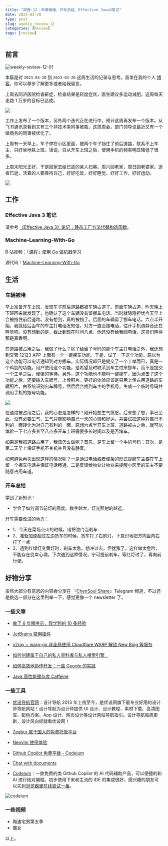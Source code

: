 ```yaml
---
title: "周报-12｜车辆被堵、开车总结、Effective Java3笔记"
date: 2023-03-28
type: post
slug: weekly_review_12
categories: [Review]
tags: [review]
---
```


## 前言

![weekly-review-12-01](../../../static/images/weekly-review-12-01.webp)

本篇是对 `2023-03-20` 到 `2023-03-26` 这周生活的记录与思考。首发在我的个人 [博客](https://blog.chensoul.cc/)，你可以移步了解更多或者给我留言。

上周去同济医院检查鼾症，检查结果是轻度症状，医生建议多运动减肥。这周每天走路 1 万步的目标已达成。

![](../../../static/images/weekly-review-12-02.webp)

工作上发布了一个版本，另外两个迭代正在进行中，预计这周再发布一个版本。从飞书通讯录看到又有三个非技术类同事被裁，这周周会，部门领导说最近又有一个做商务的同事被优化了。

上周有一天早上，车子停在小区里面，被两个车子挡住了前后道路，联系不上车主，只好坐地铁上班。话说，自从开车上班之后，使用手机的频率明显降低了很多。

上周末阳光正好，于是回家去给已故的亲人扫墓。周六回老家，周日回老婆家。逝者已逝，活着的人要善待自己，好好吃饭，好好睡觉，好好工作，好好运动。

![](../../../static/images/weekly-review-12-03.webp)

## 工作

### Effective Java 3 笔记

请参考 [《Effective Java 3》笔记：静态工厂方法代替构造函数](/posts/2023/04/03/static-factory-methods-instead-of-constructors/)。

### Machine-Learning-With-Go

B 站视频：[「课程」使用 Go 做机器学习](https://www.bilibili.com/video/BV1iW411w7ev)

源代码：[Machine-Learning-With-Go](https://github.com/PacktPublishing/Machine-Learning-With-Go)

## 生活

### 车辆被堵

早上准备开车上班，发现车子前后道路都被车辆占道了。前面车辆占道，昨天晚上下班回来就发现了，也确认了这个车辆没有留挪车电话。当时就隐隐担忧今天早上会被挡住前后道路。没有想到，真的被挡了。后面的车辆留了挪车电话。六点半开始，我就给后面车的车主打电话发短信，对方一直没接电话，估计手机调静音还在睡觉吧。没有想到的是，截止到现在时间八点，他还没有给我回电话，这哥们睡得那是真香啊。

在道路被占用之后，我做了什么？除了给留了号码的那个车主打电话之外，我还想到交管 12123 APP 上面有一个一键挪车功能。于是，试了一下这个功能。原以为这个功能可以电话通知到对方挪车。实际情况却只是提交了一个工单而已，真是一个鸡肋的功能。用户使用这个功能，是希望及时联系到车主过来挪车，而不是提交一个工单之后，傻傻的等待。另外，这个功能也不能叫一键挪车，因为点击了这个功能之后，还要输入车牌号、上传照片。更好的体验应该是只用上传占用道路的车辆照片，由系统识别出车牌号，然后后台找到车主的手机号，生成一个临时号码并调用手机的拨号功能。

![](../../../static/images/weekly-review-12-04.webp)

在道路被占用之后，我的心态是怎样的？刚开始想生气愤怒，后来想了想，事已至此，没有必要生气，生气只能影响自己一天的心情和好运。并尝试把这种对自己不利的一面转化为对自己有利的一面。原想六点半开车上班，道路被占之后，就可以体验一下七点多甚至八点多开车上班需要多长时间以及是否堵车。

如果是我把道路占用了，我该怎么做呢？首先，是车上留一个手机号码；其次，是第二天早上保证手机不关机并且没有静音。

如何避免再次出现这样的情况呢？一是通过电话或者便条的形式提醒车主要在车上留一个挪车电话并保证电话畅通，二是反馈给物业让物业来提醒小区里的车主不要随意占用车道。

### 开车总结

学到了新知识：

- 学会了如何调节前灯的高度。数字越大，灯光照射的越近。

开车需要改进的地方：

- 1、今天在菜场点火的时候，错把油门当刹车
- 2、准备加速超过左边货车的时候，货车打了右前灯，下意识地把方向盘向右打了一点
- 3、遇到红绿灯变黄灯时，刹车太急。想冲过去，但犹豫了。这样做太危险，不能存在侥幸心理。下次遇到这种情况，宁可提前刹车，等红灯过了，再向前行驶。

## 好物分享

虽然大部分有意思的内容会分享在 『[ChenSoul Share](https://t.me/chensouls)』Telegram 频道，不过还是挑选一部分在这里列举一下，感觉更像一个 newsletter 了。

### 一些文章

- [做了 6 年程序员，我学到的 10 条经验](https://lutaonan.com/blog/things-i-learnt-after-6-years-as-software-engineer/)

- [JetBrains 常用插件](https://mritd.com/2021/06/06/jetbrains-plugins/)
- [v2ray + warp-go 非全局使用 Cloudflare WARP 解锁 New Bing 等服务](https://blog.skyju.cc/post/v2ray-warp-go-unlock-new-bing/)
- [如何创建属于自己的私人资料库与私人搜索引擎 \_](https://blog.17lai.site/posts/8f152670/)
- [如何高效地协作开发：一些 Google 的实践](https://1byte.io/google-large-scale-dev/)
- [Java 高性能缓存库 Caffeine](https://jasonkayzk.github.io/2023/03/28/Java%E9%AB%98%E6%80%A7%E8%83%BD%E7%BC%93%E5%AD%98%E5%BA%93Caffeine/)

### 一些工具

- [优设导航官网](https://hao.uisdc.com/)：设计导航 2013 年上线至今，是优设网旗下最专业好用的设计师导航网站！设计导航为设计师提供 UI 设计、设计教程、素材下载、高清图库、配色方案、App 设计、网页设计等设计网站导航指引。设计导航每周更新，设计风向标就看优设网！

- [Zeabur 属于国人的免费托管平台](https://dusays.com/567/)

- [Neovim 使用体验](https://luyuhuang.tech/2023/03/21/nvim.html)
- [Github Copilot 免费平替 - Codeium](https://www.domon.cn/github-copilotmian-fei-ping-ti-codeium/)
- [Chat with documents](https://chatdoc.com/)
- [Codeium](https://codeium.com/)：一款免费的类 Github Copilot 的 AI 代码辅助产品，可以便捷的和 AI 进行结对编程。初步使用下来和主流的 IDE 的集成很好，感兴趣的朋友可以先到[浏览器里在线尝试一番](https://codeium.com/playground)。

![codeium](../../../static/images/weekly-review-12-05.webp)

### 一些视频

- 飚速宅男第五季
- 魔女

以上。
